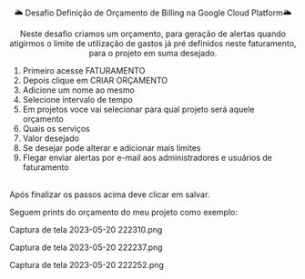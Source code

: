 <!DOCTYPE html><html><head><meta http-equiv="Content-Type" content="text/html; charset=UTF-8"><link rel="stylesheet" type="text/css" id="u0" href="https://pt.rakko.tools/tools/129/lib/tinymce/skins/ui/oxide/content.min.css"><link rel="stylesheet" type="text/css" id="u1" href="https://pt.rakko.tools/tools/129/lib/tinymce/skins/content/default/content.min.css"></head><body id="tinymce" class="mce-content-body " data-id="content" contenteditable="true" spellcheck="false"><p style="text-align: center;" data-mce-style="text-align: center;">🌥&nbsp;Desafio Definição de Orçamento de Billing na Google Cloud Platform🌥</p><p style="text-align: center;" data-mce-style="text-align: center;">Neste desafio criamos um orçamento, para geração de alertas quando atigirmos o limite de utilização de gastos já pré definidos neste faturamento, para o projeto em suma desejado.</p><ol><li style="text-align: left;" data-mce-style="text-align: left;">Primeiro acesse FATURAMENTO</li><li style="text-align: left;" data-mce-style="text-align: left;">Depois clique em CRIAR ORÇAMENTO</li><li style="text-align: left;" data-mce-style="text-align: left;">Adicione um nome ao mesmo</li><li style="text-align: left;" data-mce-style="text-align: left;">Selecione intervalo de tempo</li><li style="text-align: left;" data-mce-style="text-align: left;">Em projetos voce vai selecionar para qual projeto será aquele orçamento</li><li style="text-align: left;" data-mce-style="text-align: left;">Quais os serviços</li><li style="text-align: left;" data-mce-style="text-align: left;">Valor desejado</li><li style="text-align: left;" data-mce-style="text-align: left;">Se desejar pode alterar e adicionar mais limites</li><li style="text-align: left;" data-mce-style="text-align: left;">Flegar enviar alertas por e-mail aos administradores e usuários de faturamento<br><br data-mce-bogus="1"></li></ol><p>Após finalizar os passos acima deve clicar em salvar.</p><p>Seguem prints do orçamento do meu projeto como exemplo:</p><p>Captura de tela 2023-05-20 222310.png</p><p>Captura de tela 2023-05-20 222237.png</p><p>Captura de tela 2023-05-20 222252.png</p><p><br></p></body></html>

